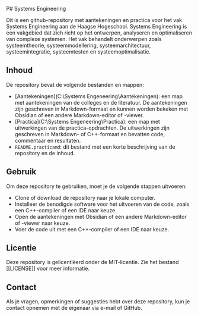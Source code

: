 P# Systems Engineering

Dit is een github-repository met aantekeningen en practica voor het vak Systems Engineering aan de Haagse Hogeschool. Systems Engineering is een vakgebied dat zich richt op het ontwerpen, analyseren en optimaliseren van complexe systemen. Het vak behandelt onderwerpen zoals systeemtheorie, systeemmodellering, systeemarchitectuur, systeemintegratie, systeemtesten en systeemoptimalisatie.

## Inhoud

De repository bevat de volgende bestanden en mappen:

- [Aantekeningen](C:\Systems Engeneering\Aantekeningen): een map met aantekeningen van de colleges en de literatuur. De aantekeningen zijn geschreven in Markdown-formaat en kunnen worden bekeken met Obsidian of een andere Markdown-editor of -viewer.
- [Practica](C:\Systems Engeneering\Practica): een map met uitwerkingen van de practica-opdrachten. De uitwerkingen zijn geschreven in Markdown- of C++-formaat en bevatten code, commentaar en resultaten.
- `README.practicamd`: dit bestand met een korte beschrijving van de repository en de inhoud.

## Gebruik

Om deze repository te gebruiken, moet je de volgende stappen uitvoeren:

- Clone of download de repository naar je lokale computer.
- Installeer de benodigde software voor het uitvoeren van de code, zoals een C++-compiler of een IDE naar keuze.
- Open de aantekeningen met Obsidian of een andere Markdown-editor of -viewer naar keuze.
- Voer de code uit met een C++-compiler of een IDE naar keuze.

## Licentie

Deze repository is gelicentiëerd onder de MIT-licentie. Zie het bestand  [[LICENSE]] voor meer informatie.

## Contact

Als je vragen, opmerkingen of suggesties hebt over deze repository, kun je contact opnemen met de eigenaar via e-mail of GitHub.